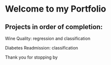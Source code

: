 # Welcome to my Portfolio
## Projects in order of completion:

Wine Quality: regression and classification

Diabetes Readmission: classification

Thank you for stopping by
